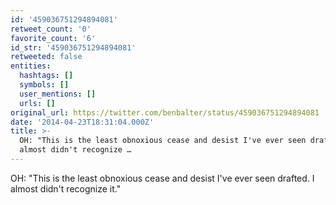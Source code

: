 ```yaml
---
id: '459036751294894081'
retweet_count: '0'
favorite_count: '6'
id_str: '459036751294894081'
retweeted: false
entities:
  hashtags: []
  symbols: []
  user_mentions: []
  urls: []
original_url: https://twitter.com/benbalter/status/459036751294894081
date: '2014-04-23T18:31:04.000Z'
title: >-
  OH: "This is the least obnoxious cease and desist I've ever seen drafted. I
  almost didn't recognize …
---
```


OH: "This is the least obnoxious cease and desist I've ever seen drafted. I almost didn't recognize it."